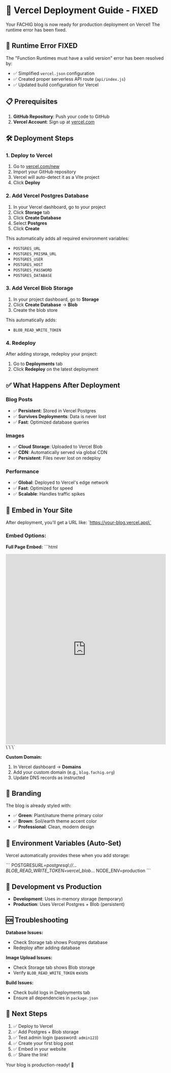 # 🚀 Vercel Deployment Guide - FIXED

Your FACHIG blog is now ready for production deployment on Vercel! The runtime error has been fixed.

## 🔧 **Runtime Error FIXED**

The "Function Runtimes must have a valid version" error has been resolved by:

- ✅ Simplified `vercel.json` configuration
- ✅ Created proper serverless API route (`api/index.js`)
- ✅ Updated build configuration for Vercel

## 📋 Prerequisites

1. **GitHub Repository**: Push your code to GitHub
2. **Vercel Account**: Sign up at [vercel.com](https://vercel.com)

## 🛠️ Deployment Steps

### 1. Deploy to Vercel

1. Go to [vercel.com/new](https://vercel.com/new)
2. Import your GitHub repository
3. Vercel will auto-detect it as a Vite project
4. Click **Deploy**

### 2. Add Vercel Postgres Database

1. In your Vercel dashboard, go to your project
2. Click **Storage** tab
3. Click **Create Database**
4. Select **Postgres**
5. Click **Create**

This automatically adds all required environment variables:

- `POSTGRES_URL`
- `POSTGRES_PRISMA_URL`
- `POSTGRES_USER`
- `POSTGRES_HOST`
- `POSTGRES_PASSWORD`
- `POSTGRES_DATABASE`

### 3. Add Vercel Blob Storage

1. In your project dashboard, go to **Storage**
2. Click **Create Database** → **Blob**
3. Create the blob store

This automatically adds:

- `BLOB_READ_WRITE_TOKEN`

### 4. Redeploy

After adding storage, redeploy your project:

1. Go to **Deployments** tab
2. Click **Redeploy** on the latest deployment

## ✅ What Happens After Deployment

### **Blog Posts**

- ✅ **Persistent**: Stored in Vercel Postgres
- ✅ **Survives Deployments**: Data is never lost
- ✅ **Fast**: Optimized database queries

### **Images**

- ✅ **Cloud Storage**: Uploaded to Vercel Blob
- ✅ **CDN**: Automatically served via global CDN
- ✅ **Persistent**: Files never lost on redeploy

### **Performance**

- ✅ **Global**: Deployed to Vercel's edge network
- ✅ **Fast**: Optimized for speed
- ✅ **Scalable**: Handles traffic spikes

## 🔗 Embed in Your Site

After deployment, you'll get a URL like:
\`https://your-blog.vercel.app\`

### Embed Options:

**Full Page Embed:**
\`\`\`html

<iframe 
  src="https://your-blog.vercel.app" 
  width="100%" 
  height="600px"
  frameborder="0">
</iframe>
\`\`\`

**Custom Domain:**

1. In Vercel dashboard → **Domains**
2. Add your custom domain (e.g., `blog.fachig.org`)
3. Update DNS records as instructed

## 🎨 Branding

The blog is already styled with:

- ✅ **Green**: Plant/nature theme primary color
- ✅ **Brown**: Soil/earth theme accent color
- ✅ **Professional**: Clean, modern design

## 🔧 Environment Variables (Auto-Set)

Vercel automatically provides these when you add storage:

\`\`\`
POSTGRES*URL=postgresql://...
BLOB_READ_WRITE_TOKEN=vercel_blob*...
NODE_ENV=production
\`\`\`

## 📱 Development vs Production

- **Development**: Uses in-memory storage (temporary)
- **Production**: Uses Vercel Postgres + Blob (persistent)

## 🆘 Troubleshooting

**Database Issues:**

- Check Storage tab shows Postgres database
- Redeploy after adding database

**Image Upload Issues:**

- Check Storage tab shows Blob storage
- Verify `BLOB_READ_WRITE_TOKEN` exists

**Build Issues:**

- Check build logs in Deployments tab
- Ensure all dependencies in `package.json`

## 🎯 Next Steps

1. ✅ Deploy to Vercel
2. ✅ Add Postgres + Blob storage
3. ✅ Test admin login (password: `admin123`)
4. ✅ Create your first blog post
5. ✅ Embed in your website
6. ✅ Share the link!

Your blog is production-ready! 🚀
